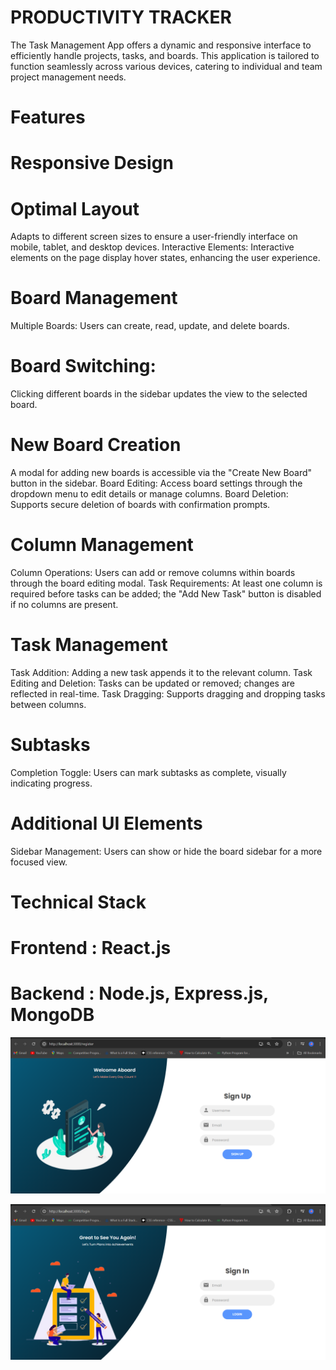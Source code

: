 # PRODUCTIVITY TRACKER
The Task Management App offers a dynamic and responsive interface to efficiently handle projects, tasks, and boards. This application is tailored to function seamlessly across various devices, catering to individual and team project management needs.

# Features
# Responsive Design
# Optimal Layout
Adapts to different screen sizes to ensure a user-friendly interface on mobile, tablet, and desktop devices.
Interactive Elements: Interactive elements on the page display hover states, enhancing the user experience.
# Board Management
Multiple Boards: Users can create, read, update, and delete boards.
# Board Switching:
Clicking different boards in the sidebar updates the view to the selected board.
# New Board Creation
A modal for adding new boards is accessible via the "Create New Board" button in the sidebar.
Board Editing: Access board settings through the dropdown menu to edit details or manage columns.
Board Deletion: Supports secure deletion of boards with confirmation prompts.
# Column Management
Column Operations: Users can add or remove columns within boards through the board editing modal.
Task Requirements: At least one column is required before tasks can be added; the "Add New Task" button is disabled if no columns are present.
# Task Management
Task Addition: Adding a new task appends it to the relevant column.
Task Editing and Deletion: Tasks can be updated or removed; changes are reflected in real-time.
Task Dragging: Supports dragging and dropping tasks between columns.
# Subtasks
Completion Toggle: Users can mark subtasks as complete, visually indicating progress.

# Additional UI Elements
Sidebar Management: Users can show or hide the board sidebar for a more focused view.

# Technical Stack
# Frontend : React.js
# Backend :  Node.js, Express.js, MongoDB



![Screenshot 1](https://github.com/nikkileshwarii5/TaskManagment1/blob/1b5d87a648441422ee6f8c27780d881493136568/Screenshot%20(226).png)

![Screenshot 1](https://github.com/nikkileshwarii5/TaskManagment1/blob/f66e58edf3932fd845402937ca0e8c153b089116/Screenshot%20(227).png)
